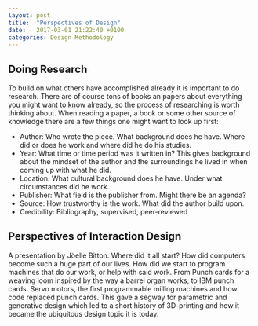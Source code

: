 ```yaml
---
layout: post
title:  "Perspectives of Design"
date:   2017-03-01 21:22:40 +0100
categories: Design Methodology
---
```

## Doing Research ##
To build on what others have accomplished already it is important to do research. There are of course tons of books an papers about everything you might want to know already, so the process of researching is worth thinking about.
When reading a paper, a book or some other source of knowledge there are a few things one might want to look up first:
- Author: Who wrote the piece. What background does he have. Where did or does he work and where did he do his studies.
- Year: What time or time period was it written in? This gives background about the mindset of the author and the surroundings he lived in when coming up with what he did.
- Location: What cultural background does he have. Under what circumstances did he work.
- Publisher: What field is the publisher from. Might there be an agenda?
- Source: How trustworthy is the work. What did the author build upon.
- Credibility: Bibliography, supervised, peer-reviewed

## Perspectives of Interaction Design ##
A presentation by Jöelle Bitton. Where did it all start? How did computers become such a huge part of our lives. How did we start to program machines that do our work, or help with said work. From Punch cards for a weaving loom inspired by the way a barrel organ works, to IBM punch cards. Servo motors, the first programmable milling machines and how code replaced punch cards. This gave a segway for parametric and generative design which led to a short history of 3D-printing and how it became the ubiquitous design topic it is today.
